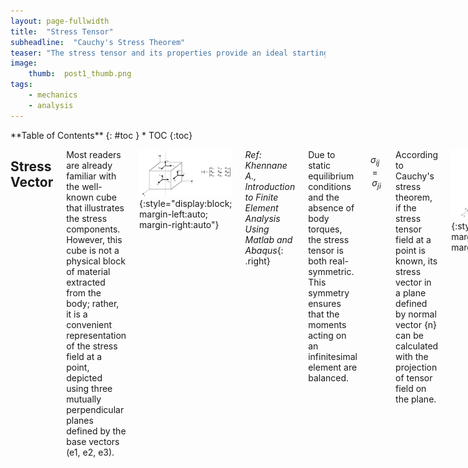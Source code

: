 ```yaml
---
layout: page-fullwidth
title:  "Stress Tensor"
subheadline:  "Cauchy's Stress Theorem"
teaser: "The stress tensor and its properties provide an ideal starting point for an engineering blog focused on solid mechanics. A solid understanding of this tensor facilitates comprehension of concepts such as coordinate transformation, principal stress, and yield criteria."
image:
    thumb:  post1_thumb.png
tags:
    - mechanics
    - analysis
---
```

<div class="row">
<div class="medium-4 medium-push-8 columns" markdown="1">
<div class="panel radius" markdown="1">
**Table of Contents**
{: #toc }
*  TOC
{:toc}
</div>
</div><!-- /.medium-4.columns -->

<div class="medium-8 medium-pull-4 columns" markdown="1">

Stress Vector
---------------------
Most readers are already familiar with the well-known cube that illustrates the stress components. However, this cube is not a physical block of material extracted from the body; rather, it is a convenient representation of the stress field at a point, depicted using three mutually perpendicular planes defined by the base vectors (e1, e2, e3).

![blog_post_images](/post_imgs/post1_img1.jpg){:style="display:block; margin-left:auto; margin-right:auto"}

*Ref: Khennane A., Introduction to Finite Element Analysis Using Matlab and Abaqus*{: .right}<br> 

Due to static equilibrium conditions and the absence of body torques, the stress tensor is both real-symmetric. This symmetry ensures that the moments acting on an infinitesimal element are balanced.

$$
\sigma_{ij} = \sigma_{ji}
$$

According to Cauchy's stress theorem, if the stress tensor field at a point is known, its stress vector in a plane defined by normal vector {n} can be calculated with the projection of tensor field on the plane.

![blog_post_images](/post_imgs/post1_img3.jpg){:style="display:block; margin-left:auto; margin-right:auto"}

*Ref: Khennane A., Introduction to Finite Element Analysis Using Matlab and Abaqus*{: .right}<br> 

The stress vector on a cross-section is referred to as the traction vector, {T}. It is defined as the force vector acting on a cross-section divided by the area. The traction vector generally has both normal and tangential components with respect to the plane; in other words, it is not necessarily aligned with the normal vector.

$$
\{T\} = [\sigma]^T \{n\} = [\sigma] \{n\}
$$

Principal Stress
---------------------
It is possible to select a plane where the traction vector is parallel to the surface normal, meaning that only normal stresses act on the plane. This condition is described by the following relationship:

$$
\{T\} = [\sigma] \{n\} = \lambda \{n\}
$$

This is an eigenvalue problem. Since the stress tensor is real and symmetric, it has real eigenvalues and orthogonal eigenvectors. To express the solution, two matrices can be defined:
+ \[V\]: a matrix whose columns are the eigenvectors
+ \[Λ\]: a diagonal matrix containing the eigenvalues

The eigenvectors indicate the principal directions, while the eigenvalues represent the principal stresses. In the principal basis, the stress tensor is diagonal and represents pure normal stresses without any shear components.

$$
[V] = \begin{bmatrix} \{v_1\} \\ \{v_2\} \\ \{v_3\} \end{bmatrix}, \quad
[\Lambda] = 
\begin{bmatrix}
\sigma_1 & 0 & 0 \\
0 & \sigma_2 & 0 \\
0 & 0 & \sigma_3
\end{bmatrix}
$$

Orthogonality of Eigenvectors
---------------------
It is worth emphasizing the orthogonality of the eigenvectors of real-symmetric matrices, as this property is fundamental to many other applications, such as modal analysis and mode superposition. In fact, finite element analysts frequently work with real-symmetric mass and stiffness matrices that exhibit the same behavior.

Consider two eigenvectors of the stress tensor:

$$
[\sigma] \{v_1\} = \lambda_1 \{v_1\} \\
[\sigma] \{v_2\} = \lambda_2 \{v_2\}
$$

Taking the dot product of the second eigenvector with the first equation:

$$
\{v_2\}^T [\sigma] \{v_1\} = \lambda_1 \{v_2\}^T \{v_1\}
$$

Since \[σ\] is symmetric:

$$
([\sigma] \{v_2\})^T \{v_1\} = \lambda_1 \{v_2\}^T \{v_1\}
$$

Substituting from the second eigenvalue equation:

$$
(\lambda_2 \{v_2\})^T \{v_1\} = \lambda_1 \{v_2\}^T \{v_1\}
$$

Since eigenvalues are distinct, the only solution is:

$$
\{v_2\}^T \{v_1\} = 0
$$

This shows that the two eigenvectors must be orthogonal. In matrix form, this orthogonality condition is written as:

$$
[V]^T [V] = [I]
$$

This also implies that the transpose of the orthogonal matrix is equal to its inverse:

$$
[V]^T = [V]^{-1}
$$

All eigenvalues and eigenvectors can be expressed simultaneously in the following matrix equation:

$$
[\sigma][V] = [V][\Lambda]
$$

Which also requires:

$$
[V]^T [\sigma] [V] = [\Lambda]
$$

This equation represents the transformation of the stress tensor into the eigenbasis (principal basis). Conversely, transforming back to the standard coordinate basis:

$$
[V] [\Lambda] [V]^T = [\sigma]
$$

Eigenvector matrix \[V\] acts as a transformation matrix from eigenbasis to standard coordinate basis, while its transpose performs the reverse transformation. This eigenbasis transformation is a special case of the more general coordinate basis transformation. Mode superposition is an application of this same concept to multidimensional dynamic systems.

Coordinate Transformation
---------------------
Let us assume that the standard basis vectors are {e1, e2, e3} and we want to express vectors and tensors in another coordinate system defined by {e1’, e2’, e3’}. The rotation matrix between these two bases is defined by using directional cosines between unit vectors as shown in \[Q\]. Alternatively, a sequence of rotations about yaw, pitch, and roll axes can also be used to define a general 3D rotation. Rotation matrices are orthogonal.

$$
[Q] = \begin{bmatrix}
\cos(e_1', e_1) & \cos(e_1', e_2) & \cos(e_1', e_3) \\
\cos(e_2', e_1) & \cos(e_2', e_2) & \cos(e_2', e_3) \\
\cos(e_3', e_1) & \cos(e_3', e_2) & \cos(e_3', e_3)
\end{bmatrix}
$$

In Cartesian coordinates, the standard basis \[E\] is simply the identity matrix:

$$
[E] = \begin{bmatrix}
1 & 0 & 0 \\
0 & 1 & 0 \\
0 & 0 & 1
\end{bmatrix}
$$

Unit vectors of transformed basis can be arranged in matrix form as:

$$
[E'] = \begin{bmatrix}
e_1'_x & e_2'_x & e_3'_x \\
e_1'_y & e_2'_y & e_3'_y \\
e_1'_z & e_2'_z & e_3'_z
\end{bmatrix}
$$

Transformation matrix can also be expressed using these unit vectors:

$$
[Q] = [E']^T = \begin{bmatrix}
e_1'_x & e_1'_y & e_1'_z \\
e_2'_x & e_2'_y & e_2'_z \\
e_3'_x & e_3'_y & e_3'_z
\end{bmatrix}
$$

Now, consider a vector {u} defined in the standard coordinate system. Its representation in the new coordinate system is:

$$
{u'} = [Q]{u} = [E']^T {u}
$$

The transformation of a second-order tensor, such as the stress tensor, into the new coordinate system is given by:

$$
[\sigma'] = [Q][\sigma][Q]^T = [E']^T [\sigma] [E']
$$

This is the same equation used during transformation into the eigenbasis.

Stress Invariants
---------------------
The characteristic equation of the tensor is used in the solution of eigenvalue problem.

$$
\sigma^3 - I_1 \sigma^2 + I_2 \sigma - I_3 = 0
$$

The invariants of the stress tensor in index notation are defined as follows:

$$
I_1 = \sigma_{ii}
$$

$$
I_2 = \frac{1}{2} \left( \sigma_{ii} \sigma_{jj} - \sigma_{ij} \sigma_{ji} \right)
$$

$$
I_3 = \text{det}([\sigma])
$$

Stress invariants are invariant under a change of coordinate basis. They can also be computed using the principal stresses:

$$
I_1 = \sigma_1 + \sigma_2 + \sigma_3
$$

$$
I_2 = \sigma_1 \sigma_2 + \sigma_2 \sigma_3 + \sigma_3 \sigma_1
$$

$$
I_3 = \sigma_1 \sigma_2 \sigma_3
$$

I1 is related to hydrostatic stress. A key property of I1 is:

$$
I_1 = \sigma_1 + \sigma_2 + \sigma_3 = \sigma_{11} + \sigma_{22} + \sigma_{33}
$$

On the other hand, I2 is associated with the deviatoric part of the stress tensor. The hydrostatic stress tensor represents a mean stress that tends to change the volume of the stressed body, while the stress deviator tensor contributes to the distortion (shearing) of the body.

Deviatoric Stress
---------------------
The deviatoric stress tensor is obtained by removing the mean hydrostatic stress from the stress tensor. It represents the pure shear behavior of a stress field.

$$
[S] = \begin{bmatrix}
\sigma_{11} & \sigma_{12} & \sigma_{13} \\
\sigma_{21} & \sigma_{22} & \sigma_{23} \\
\sigma_{31} & \sigma_{32} & \sigma_{33}
\end{bmatrix}
- \begin{bmatrix}
\frac{I_1}{3} & 0 & 0 \\
0 & \frac{I_1}{3} & 0 \\
0 & 0 & \frac{I_1}{3}
\end{bmatrix}
$$

The invariants of the deviatoric stress tensor \[S\] are:

$$
J_1 = 0
$$

$$
J_2 = \frac{1}{2} \left( s_{ij} s_{ji} \right)
$$

$$
J_3 = \text{det}([S])
$$

Von Misses Equivalent Stress
---------------------
J2 is particularly important because it is used in the definition of Von Misses equivalent stress, which is a scalar value of stress that can be computed from the stress tensor. The Von Mises Yield Criterion, also known as the J2 Yield Criterion, states that a material begins to yield when the von Mises stress reaches the material's yield strength. It is used to relate a general stress field to the material data obtained from uniaxial tensile tests.

The expression for J2 in terms of the standard stress components is:

$$
J_2 = \frac{1}{6} \left[ (\sigma_{11} - \sigma_{22})^2 + (\sigma_{22} - \sigma_{33})^2 + (\sigma_{11} - \sigma_{33})^2 \right] + \sigma_{12}^2 + \sigma_{23}^2 + \sigma_{13}^2
$$

In terms of the principal stresses, J2 can be written as:

$$
J_2 = \frac{1}{6} \left[ (\sigma_1 - \sigma_2)^2 + (\sigma_2 - \sigma_3)^2 + (\sigma_1 - \sigma_3)^2 \right]
$$

Finally, the von Misses Equivalent Stress is:

$$
\sigma_{VM} = \sqrt{3 J_2}
$$

Alternatively, in terms of the stress components:

$$
\sigma_{VM} = \sqrt{\frac{1}{2} \left[ (\sigma_{11} - \sigma_{22})^2 + (\sigma_{22} - \sigma_{33})^2 + (\sigma_{11} - \sigma_{33})^2 \right] + 3 \left( \sigma_{12}^2 + \sigma_{23}^2 + \sigma_{13}^2 \right)}
$$

In terms of the principal stresses:

$$
\sigma_{VM} = \sqrt{\frac{1}{2} \left[ (\sigma_1 - \sigma_2)^2 + (\sigma_2 - \sigma_3)^2 + (\sigma_1 - \sigma_3)^2 \right]}
$$

An important observation can be made by comparing the conditions of pure uniaxial tension and shear. For these conditions:

$$
\sigma_{VM_{\text{tension}}} = \sigma_{11}
$$

$$
\sigma_{VM_{\text{shear}}} = \sqrt{3} \sigma_{12}
$$

When the same magnitude of stress is applied in both conditions, the shear specimen will yield earlier. The ratio of the yield strengths of the material under these two load conditions is:

$$
\frac{F_{\text{tension}}}{F_{\text{shear}}} = \sqrt{3} = 0.577
$$

This indicates that a material can carry nearly half the shear load compared to the tension load before yielding. A comparison of material tests using different yield criteria is shown in the graph below.

![blog_post_images](/post_imgs/post1_img36.jpg){:style="display:block; margin-left:auto; margin-right:auto"}
*Ref: Dowling, N.E., Mechanical Behavior of Materials*{: .right}<br> 

Example Calculations
---------------------
Below is an example of a MATLAB/Octave code that performs the necessary calculations for Von Mises stress and the invariants of the stress tensor.

<details>
  <summary> <b>Code: Principal Stress, Directions and Invariants</b> </summary>
<pre><code>
clc
%define a stress tensor
S=[100 50 30; 50 150 40; 30 40 120]

%calculate principal stresses and directions
[V,L]=eig(S);
%sort eigenvalues
B=diag(L);
[C,I] = sort(B,'descend');
Prin_Stress=diag(C)
Prin_Direct=V(:,I)

%calculate I1
I1=sum(diag(L))

%Calculate J2
J2=1/6*((L(1,1)-L(2,2))^2+(L(2,2)-L(3,3))^2+(L(1,1)-L(3,3))^2)

%Calculate Von Misses Stress
Von_Miss_Stress=sqrt(3*J2)
</code></pre>
</details>
<br>

The output of the code would be:

![blog_post_images](/post_imgs/post1_img38.jpg){:style="display:block; margin-left:auto; margin-right:auto"}




